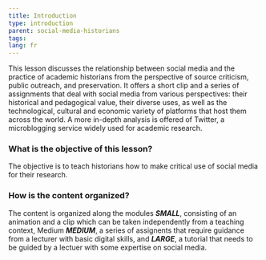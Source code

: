 ```yaml
---
title: Introduction
type: introduction
parent: social-media-historians
tags:
lang: fr
---
```

This lesson discusses the relationship between social media and the practice of academic historians from the perspective of source criticism, public outreach, and preservation. It offers a short clip and a series of assignments that deal with social media from various perspectives: their historical and pedagogical value, their diverse uses, as well as the technological, cultural and economic variety of platforms that host them across the world. 
A more in-depth analysis is offered of Twitter, a microblogging service widely used for academic research.
<!-- more -->

### What is the objective of this lesson?
<!-- section-contents -->

The objective is to teach historians how to make critical use of social media for their research.

<!-- section -->

### How is the content organized?
<!-- section-contents -->

The content is organized along the modules ***SMALL***, consisting of an animation and a clip which can be taken independently from a teaching context, Medium ***MEDIUM***, a series of assignents that require guidance from a lecturer with basic digital skills, and ***LARGE***, a tutorial that needs to be guided by a lectuer with some expertise on social media.

<!-- more -->
